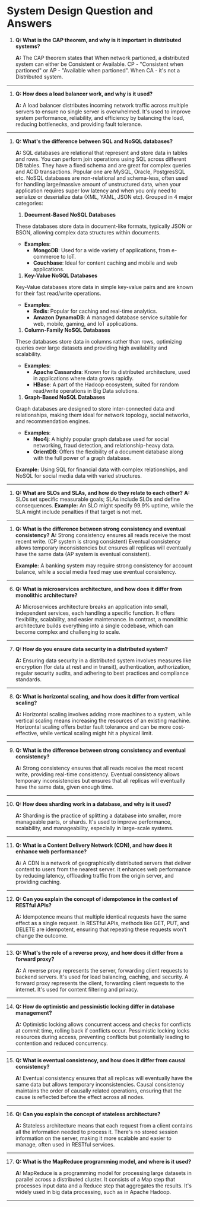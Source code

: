 # System Design Question and Answers

1. **Q: What is the CAP theorem, and why is it important in distributed systems?**

    **A:** The CAP theorem states that When network partioned, a  distributed system can either be Consistent or Available. CP - "Consistent when partioned" or AP - "Available when
    partioned". When CA - it's not a Distributed system.

---

1. **Q: How does a load balancer work, and why is it used?**

    **A:** A load balancer distributes incoming network traffic across multiple servers to ensure no single server is overwhelmed. It's used to improve system performance, reliability, and efficiency by balancing the load, reducing bottlenecks, and providing fault tolerance.

---

1. **Q: What's the difference between SQL and NoSQL databases?**

    **A:** SQL databases are relational that represent and store data in tables and rows. You can perform join operations using SQL across different DB tables. They have a fixed schema and are great for complex queries and ACID transactions. Popular one are MySQL, Oracle, PostgresSQL etc.
    NoSQL databases are non-relational and schema-less, often used for handling large/massive amount of unstructured data, when your application requires super low latency and when you only need to serialize or deserialize data (XML, YAML, JSON etc). Grouped in 4 major categories:

    1. **Document-Based NoSQL Databases**

   These databases store data in document-like formats, typically JSON or BSON, allowing complex data structures within documents.

   - **Examples**:
     - **MongoDB**: Used for a wide variety of applications, from e-commerce to IoT.
     - **Couchbase**: Ideal for content caching and mobile and web applications.

    1. **Key-Value NoSQL Databases**

   Key-Value databases store data in simple key-value pairs and are known for their fast read/write operations.

   - **Examples**:
     - **Redis**: Popular for caching and real-time analytics.
     - **Amazon DynamoDB**: A managed database service suitable for web, mobile, gaming, and IoT applications.

    1. **Column-Family NoSQL Databases**

   These databases store data in columns rather than rows, optimizing queries over large datasets and providing high availability and scalability.

   - **Examples**:
     - **Apache Cassandra**: Known for its distributed architecture, used in applications where data grows rapidly.
     - **HBase**: A part of the Hadoop ecosystem, suited for random read/write operations in Big Data solutions.

    1. **Graph-Based NoSQL Databases**

   Graph databases are designed to store inter-connected data and relationships, making them ideal for network topology, social networks, and recommendation engines.

   - **Examples**:
     - **Neo4j**: A highly popular graph database used for social networking, fraud detection, and relationship-heavy data.
     - **OrientDB**: Offers the flexibility of a document database along with the full power of a graph database.

    **Example:** Using SQL for financial data with complex relationships, and NoSQL for social media data with varied structures.

---

1. **Q: What are SLOs and SLAs, and how do they relate to each other?**
   **A:** SLOs set specific measurable goals; SLAs include SLOs and define consequences.
   **Example:** An SLO might specify 99.9% uptime, while the SLA might include penalties if that target is not met.

---

1. **Q: What is the difference between strong consistency and eventual consistency?**
    **A:** Strong consistency ensures all reads receive the most recent write. (CP system is strong consistent) Eventual consistency allows temporary inconsistencies but ensures all replicas will eventually have the same data (AP system is eventual consistent).
    
    **Example:** A banking system may require strong consistency for account balance, while a social media feed may use eventual consistency.

---

6. **Q: What is microservices architecture, and how does it differ from monolithic architecture?**

    **A:** Microservices architecture breaks an application into small, independent services, each handling a specific function. It offers flexibility, scalability, and easier maintenance. In contrast, a monolithic architecture builds everything into a single codebase, which can become complex and challenging to scale.

---

7. **Q: How do you ensure data security in a distributed system?**

    **A:** Ensuring data security in a distributed system involves measures like encryption (for data at rest and in transit), authentication, authorization, regular security audits, and adhering to best practices and compliance standards.

---

8. **Q: What is horizontal scaling, and how does it differ from vertical scaling?**

    **A:** Horizontal scaling involves adding more machines to a system, while vertical scaling means increasing the resources of an existing machine. Horizontal scaling offers better fault tolerance and can be more cost-effective, while vertical scaling might hit a physical limit.

---

9. **Q: What is the difference between strong consistency and eventual consistency?**

    **A:** Strong consistency ensures that all reads receive the most recent write, providing real-time consistency. Eventual consistency allows temporary inconsistencies but ensures that all replicas will eventually have the same data, given enough time.

---

10. **Q: How does sharding work in a database, and why is it used?**

    **A:** Sharding is the practice of splitting a database into smaller, more manageable parts, or shards. It's used to improve performance, scalability, and manageability, especially in large-scale systems.

---

11. **Q: What is a Content Delivery Network (CDN), and how does it enhance web performance?**

    **A:** A CDN is a network of geographically distributed servers that deliver content to users from the nearest server. It enhances web performance by reducing latency, offloading traffic from the origin server, and providing caching.

---

12. **Q: Can you explain the concept of idempotence in the context of RESTful APIs?**

    **A:** Idempotence means that multiple identical requests have the same effect as a single request. In RESTful APIs, methods like GET, PUT, and DELETE are idempotent, ensuring that repeating these requests won't change the outcome.

---

13. **Q: What's the role of a reverse proxy, and how does it differ from a forward proxy?**
    
    **A:** A reverse proxy represents the server, forwarding client requests to backend servers. It's used for load balancing, caching, and security. A forward proxy represents the client, forwarding client requests to the internet. It's used for content filtering and privacy.

---

14. **Q: How do optimistic and pessimistic locking differ in database management?**

    **A:** Optimistic locking allows concurrent access and checks for conflicts at commit time, rolling back if conflicts occur. Pessimistic locking locks resources during access, preventing conflicts but potentially leading to contention and reduced concurrency.

---

15. **Q: What is eventual consistency, and how does it differ from causal consistency?**

    **A:** Eventual consistency ensures that all replicas will eventually have the same data but allows temporary inconsistencies. Causal consistency maintains the order of causally related operations, ensuring that the cause is reflected before the effect across all nodes.

---

16. **Q: Can you explain the concept of stateless architecture?**

    **A:** Stateless architecture means that each request from a client contains all the information needed to process it. There's no stored session information on the server, making it more scalable and easier to manage, often used in RESTful services.

---

17. **Q: What is the MapReduce programming model, and where is it used?**

    **A:** MapReduce is a programming model for processing large datasets in parallel across a distributed cluster. It consists of a Map step that processes input data and a Reduce step that aggregates the results. It's widely used in big data processing, such as in Apache Hadoop.

---
